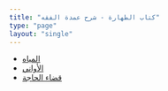```yaml
---
title: "كتاب الطهارة - شرح عمدة الفقه"
type: "page"
layout: "single"
---
```


* [المياه](/الصوتيات/شرح-عمدة-الفقه/كتاب-الطهارة/المياه/)
* [الأواني](/الصوتيات/شرح-عمدة-الفقه/كتاب-الطهارة/الأواني/)
* [قضاء الحاجة](/الصوتيات/شرح-عمدة-الفقه/كتاب-الطهارة/قضاء-الحاجة/) 